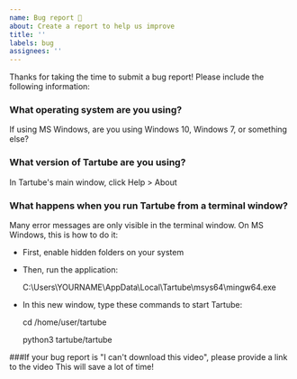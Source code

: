 ```yaml
---
name: Bug report 🐞
about: Create a report to help us improve
title: ''
labels: bug
assignees: ''
---
```

Thanks for taking the time to submit a bug report! Please include the following information:

### What operating system are you using?
If using MS Windows, are you using Windows 10, Windows 7, or something else?

### What version of Tartube are you using?
In Tartube's main window, click Help > About

### What happens when you run Tartube from a terminal window?
Many error messages are only visible in the terminal window. On MS Windows, this is how to do it:

- First, enable hidden folders on your system
- Then, run the application: 

    C:\Users\YOURNAME\AppData\Local\Tartube\msys64\mingw64.exe

- In this new window, type these commands to start Tartube:

    cd /home/user/tartube

    python3 tartube/tartube

###If your bug report is "I can't download this video", please provide a link to the video
This will save a lot of time!